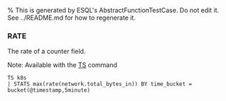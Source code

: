 % This is generated by ESQL's AbstractFunctionTestCase. Do not edit it. See ../README.md for how to regenerate it.

### RATE
The rate of a counter field.

Note: Available with the [TS](https://www.elastic.co/docs/reference/query-languages/esql/commands/source-commands#esql-ts) command

```esql
TS k8s
| STATS max(rate(network.total_bytes_in)) BY time_bucket = bucket(@timestamp,5minute)
```

